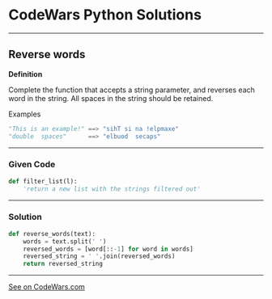 # CodeWars Python Solutions

---

## Reverse words


**Definition**

Complete the function that accepts a string parameter, and reverses each word in the string. All spaces in the string should be retained.

Examples
```Python
"This is an example!" ==> "sihT si na !elpmaxe"
"double  spaces"      ==> "elbuod  secaps"
```

---

### Given Code


```python
def filter_list(l):
    'return a new list with the strings filtered out'
```

---

### Solution


```python
def reverse_words(text):
    words = text.split(' ')
    reversed_words = [word[::-1] for word in words]
    reversed_string = ' '.join(reversed_words)
    return reversed_string
```

---


[See on CodeWars.com](https://www.codewars.com/kata/5259b20d6021e9e14c0010d4/train/python)
